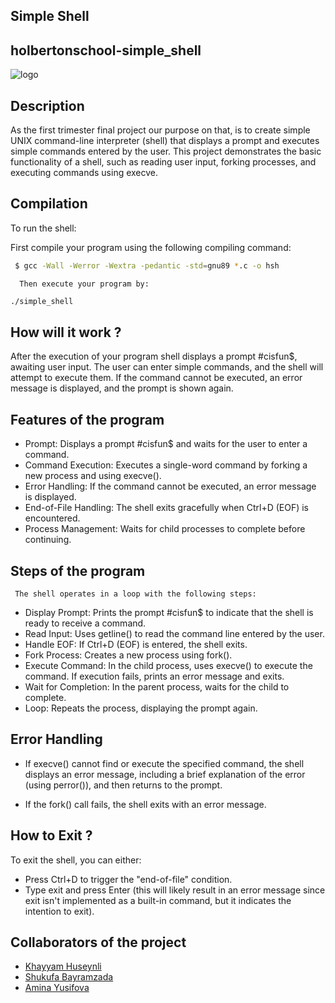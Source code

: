 ## Simple Shell
## holbertonschool-simple_shell

![logo](https://opensource.com/sites/default/files/lead-images/bash_command_line.png)

## Description
   As the first trimester final project our purpose on that, is to create simple UNIX command-line interpreter (shell) that displays a prompt and executes simple 
   commands entered by the user. This project demonstrates the basic functionality of a shell, such as reading user input, forking processes, and executing commands
   using execve.

## Compilation
   To run the shell:

   First compile your program using the following compiling command:

```bash
 $ gcc -Wall -Werror -Wextra -pedantic -std=gnu89 *.c -o hsh
```
```
  Then execute your program by:
```
```bash
./simple_shell
```

## How will it work ?

   After the execution of your program shell displays a prompt #cisfun$, awaiting user input.
   The user can enter simple commands, and the shell will attempt to execute them. If the command cannot be executed, an error message is displayed, and the prompt is
   shown again.

## Features of the program

  - Prompt: Displays a prompt #cisfun$ and waits for the user to enter a command. 
  - Command Execution: Executes a single-word command by forking a new process and using execve(). 
  - Error Handling: If the command cannot be executed, an error message is displayed. 
  - End-of-File Handling: The shell exits gracefully when Ctrl+D (EOF) is encountered. 
  - Process Management: Waits for child processes to complete before continuing.

## Steps of the program
     The shell operates in a loop with the following steps:

   - Display Prompt: Prints the prompt #cisfun$ to indicate that the shell is ready to receive a command.
   - Read Input: Uses getline() to read the command line entered by the user.
   - Handle EOF: If Ctrl+D (EOF) is entered, the shell exits.
   - Fork Process: Creates a new process using fork().
   - Execute Command: In the child process, uses execve() to execute the command. If execution fails, prints an error message and exits.
   - Wait for Completion: In the parent process, waits for the child to complete.
   - Loop: Repeats the process, displaying the prompt again.

## Error Handling
- If execve() cannot find or execute the specified command, the shell displays an error message, including a brief explanation of the error (using perror()), and then
  returns to the prompt.

- If the fork() call fails, the shell exits with an error message.

## How to Exit ?
  To exit the shell, you can either:

- Press Ctrl+D to trigger the "end-of-file" condition.
- Type exit and press Enter (this will likely result in an error message since exit isn't implemented as a built-in command, but it indicates the intention to exit).

## Collaborators of the project

- [Khayyam Huseynli](https://github.com/khayyam-huseynli)
- [Shukufa Bayramzada](https://github.com/shukufabayramzada)
- [Amina Yusifova](https://github.com/aminayusufova)
